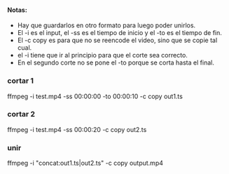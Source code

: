#### Notas:
- Hay que guardarlos en otro formato para luego poder unirlos.
- El -i es el input, el -ss es el tiempo de inicio y el -to es el tiempo de fin.
- El -c copy es para que no se reencode el video, sino que se copie tal cual.
- el -i tiene que ir al principio para que el corte sea correcto.
- En el segundo corte no se pone el -to porque se corta hasta el final.


### cortar 1
ffmpeg -i test.mp4 -ss 00:00:00 -to 00:00:10  -c copy out1.ts

### cortar 2
ffmpeg -i test.mp4 -ss 00:00:20 -c copy out2.ts

### unir
ffmpeg -i "concat:out1.ts|out2.ts" -c copy output.mp4
